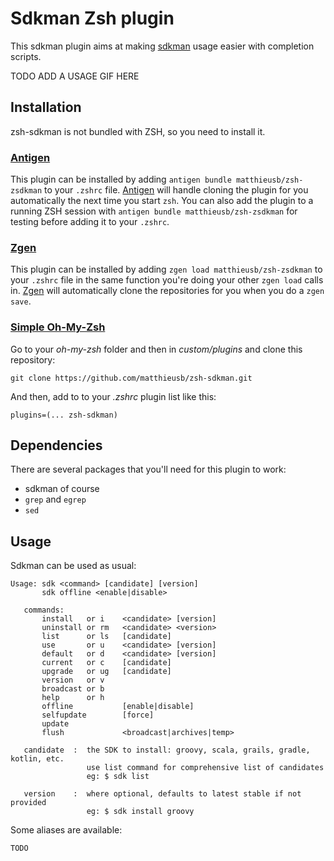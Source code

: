 # Sdkman Zsh plugin

This sdkman plugin aims at making [sdkman](https://sdkman.io) usage easier with completion scripts.

TODO ADD A USAGE GIF HERE

## Installation

zsh-sdkman is not bundled with ZSH, so you need to install it.

### [Antigen](https://github.com/zsh-users/antigen)

This plugin can be installed by adding `antigen bundle matthieusb/zsh-zsdkman` to your `.zshrc` file. [Antigen](https://github.com/zsh-users/antigen) will handle cloning the plugin for you automatically the next time you start `zsh`. You can also add the plugin to a running ZSH session with `antigen bundle matthieusb/zsh-zsdkman` for testing before adding it to your `.zshrc`.

### [Zgen](https://github.com/tarjoilija/zgen)

This plugin can be installed by adding `zgen load matthieusb/zsh-zsdkman` to your `.zshrc` file in the same function you're doing your other `zgen load` calls in. [Zgen](https://github.com/tarjoilija/zgen) will automatically clone the repositories for you when you do a `zgen save`.


### [Simple Oh-My-Zsh](http://ohmyz.sh/)

Go to your *oh-my-zsh* folder and then in *custom/plugins* and clone this repository:

```
git clone https://github.com/matthieusb/zsh-sdkman.git
```

And then, add to to your *.zshrc* plugin list like this:

```
plugins=(... zsh-sdkman)
```

## Dependencies

There are several packages that you'll need for this plugin to work:
* sdkman of course
* `grep` and `egrep`
* `sed`

## Usage

Sdkman can be used as usual:

```
Usage: sdk <command> [candidate] [version]
       sdk offline <enable|disable>

   commands:
       install   or i    <candidate> [version]
       uninstall or rm   <candidate> <version>
       list      or ls   [candidate]
       use       or u    <candidate> [version]
       default   or d    <candidate> [version]
       current   or c    [candidate]
       upgrade   or ug   [candidate]
       version   or v
       broadcast or b
       help      or h
       offline           [enable|disable]
       selfupdate        [force]
       update
       flush             <broadcast|archives|temp>

   candidate  :  the SDK to install: groovy, scala, grails, gradle, kotlin, etc.
                 use list command for comprehensive list of candidates
                 eg: $ sdk list

   version    :  where optional, defaults to latest stable if not provided
                 eg: $ sdk install groovy
```

Some aliases are available:

```
TODO
```
